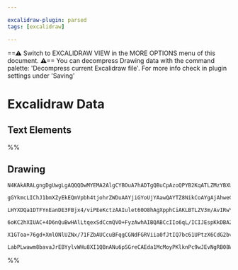```yaml
---

excalidraw-plugin: parsed
tags: [excalidraw]

---
```

==⚠  Switch to EXCALIDRAW VIEW in the MORE OPTIONS menu of this document. ⚠== You can decompress Drawing data with the command palette: 'Decompress current Excalidraw file'. For more info check in plugin settings under 'Saving'


# Excalidraw Data
## Text Elements
%%
## Drawing
```compressed-json
N4KAkARALgngDgUwgLgAQQQDwMYEMA2AlgCYBOuA7hADTgQBuCpAzoQPYB2KqATLZMzYBXUtiRoIACyhQ4zZAHoFAc0JRJQgEYA6bGwC2CgF7N6hbEcK4OCtptbErHALRY8RMpWdx8Q1TdIEfARcZgRmBShcZQUebQA2bQB2GjoghH0EDihmbgBtcDBQMBKIEm4IAEUYSoArAEEAOVwABVSSyFhECqgsKHbSzG5nABYAVgBOZLH+Uphh8e0JgA4R

gGYkmcLIChJ1bmXZyEkEQmVpbh4tjohrZWDuAAYjiGYoUjYAawQAYTZ8NikCoAYgAjAhweCBpBNLhsJ9lB8hBxiH8AUCJO9rMw4LhAtloRAAGaEfD4ADKsAeEkEHkJbw+3wA6ntJJcXgyvghKTBqehaeUXkjzhxwrk0KCXmxcdg1PMJY9ntsIIjhHAAJLEcWoPIAXReRPImU13A4QjJL0IKKwFVwj0JSJRouY2rNFuVYQQxG48TWa2WvseaxGL0Y

LHYXDQa1DTFYnEanDE3FBjx4/viPEeKctzAAIulet60O8hAgXpphCiAKLBTLZV3m/AvIRwYi4QvJpIjUFp+JjZagpITCYvIgcT6mxujtjwr3cIkEMIvXqYfoSB2UAAqfQqhKJnCg5MIRnEvCVN332QAYrh9KT5ahrqUV1B6kRlJH0MEif0Y6QoOYBBvmcn7QNKhJ6NkuBWkwJpoG6TbKoCZxWgQ26rruLy4EIUBsAASuEx6niWZbKmOCAABKnOca

6oKC2hXIUAC+4D6nQuBwHAlLtqexSdCcmQVO+FyzAwhAIBQABCcIIo6qL/ICIJEspKkDBA2AiPiUDqr0+iUoyvwKRi6BghCZlqRppBaTpGTSfCqrIvJ6I9OQHA4niWS/oU6maZ5Nn6FepIUlSp6vP8greZZ1m6fpXIssQ+xoHwkW+dk/mxd8PJ8mFdKiVFfm6XhwgimKyZ5al2m6QA8jKcrJoq5VWQVGRXgeN53vgD5Pj5TVpbprXZEeJ6XOekD5

X1GToa+76gd+XmlONlUZNx/71FZbAUCcuBFqgCGNdFGRViia0fJtIQ7bc61UPtzX6CdG2bvAoVyWpzDYB8ZIABrcEkSRrAx3VvR9+AAJrcCMyyPNoWZjBm3VGGwBjcHxkD0AQpbJsxN0TfoRWOc62oQC9omIiQQ2npmJOkGTvRwNw3Wk8QACybDEAgR24JowQ7Qu+BLt5jNoopaAoxAkn/BdpDKLCAAUPCDtQvAK0rSSK1DYwAJSEgRyjmniFRS7

LabPLwawm8bavaJrEBYylvWHu8XI1QBnANu6pSGreCAEda1McMoyPKlknPc9wJEvNgRB08WpCli8HBe2HsekTcwhQORSelrbpR2LUCDYDk5IJ3ALNsxzXNzmgvP86UcIAYwm6I/ggc3F0oVhMEBcRhBQhvAYj3dPBU5kTO3w84uKelPgoSvl3DdN5OZLMeATH8MSpLhMjLFMUAA=
```
%%